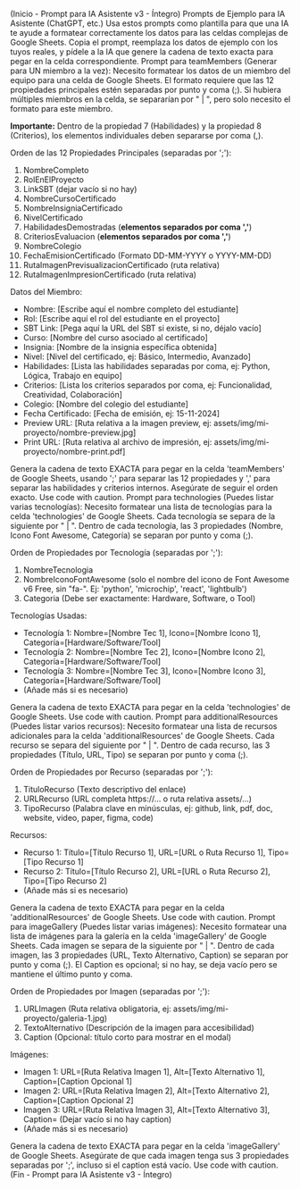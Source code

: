 (Inicio - Prompt para IA Asistente v3 - Íntegro)
Prompts de Ejemplo para IA Asistente (ChatGPT, etc.)
Usa estos prompts como plantilla para que una IA te ayude a formatear correctamente los datos para las celdas complejas de Google Sheets. Copia el prompt, reemplaza los datos de ejemplo con los tuyos reales, y pídele a la IA que genere la cadena de texto exacta para pegar en la celda correspondiente.
Prompt para teamMembers (Generar para UN miembro a la vez):
Necesito formatear los datos de un miembro del equipo para una celda de Google Sheets. El formato requiere que las 12 propiedades principales estén separadas por punto y coma (;). Si hubiera múltiples miembros en la celda, se separarían por " | ", pero solo necesito el formato para este miembro.

**Importante:** Dentro de la propiedad 7 (Habilidades) y la propiedad 8 (Criterios), los elementos individuales deben separarse por coma (,).

Orden de las 12 Propiedades Principales (separadas por ';'):

1.  NombreCompleto
2.  RolEnElProyecto
3.  LinkSBT (dejar vacío si no hay)
4.  NombreCursoCertificado
5.  NombreInsigniaCertificado
6.  NivelCertificado
7.  HabilidadesDemostradas (**elementos separados por coma ','**)
8.  CriteriosEvaluacion (**elementos separados por coma ','**)
9.  NombreColegio
10. FechaEmisionCertificado (Formato DD-MM-YYYY o YYYY-MM-DD)
11. RutaImagenPrevisualizacionCertificado (ruta relativa)
12. RutaImagenImpresionCertificado (ruta relativa)

Datos del Miembro:

- Nombre: [Escribe aquí el nombre completo del estudiante]
- Rol: [Escribe aquí el rol del estudiante en el proyecto]
- SBT Link: [Pega aquí la URL del SBT si existe, si no, déjalo vacío]
- Curso: [Nombre del curso asociado al certificado]
- Insignia: [Nombre de la insignia específica obtenida]
- Nivel: [Nivel del certificado, ej: Básico, Intermedio, Avanzado]
- Habilidades: [Lista las habilidades separadas por coma, ej: Python, Lógica, Trabajo en equipo]
- Criterios: [Lista los criterios separados por coma, ej: Funcionalidad, Creatividad, Colaboración]
- Colegio: [Nombre del colegio del estudiante]
- Fecha Certificado: [Fecha de emisión, ej: 15-11-2024]
- Preview URL: [Ruta relativa a la imagen preview, ej: assets/img/mi-proyecto/nombre-preview.jpg]
- Print URL: [Ruta relativa al archivo de impresión, ej: assets/img/mi-proyecto/nombre-print.pdf]

Genera la cadena de texto EXACTA para pegar en la celda 'teamMembers' de Google Sheets, usando ';' para separar las 12 propiedades y ',' para separar las habilidades y criterios internos. Asegúrate de seguir el orden exacto.
Use code with caution.
Prompt para technologies (Puedes listar varias tecnologías):
Necesito formatear una lista de tecnologías para la celda 'technologies' de Google Sheets. Cada tecnología se separa de la siguiente por " | ". Dentro de cada tecnología, las 3 propiedades (Nombre, Icono Font Awesome, Categoría) se separan por punto y coma (;).

Orden de Propiedades por Tecnología (separadas por ';'):

1.  NombreTecnologia
2.  NombreIconoFontAwesome (solo el nombre del icono de Font Awesome v6 Free, sin "fa-". Ej: 'python', 'microchip', 'react', 'lightbulb')
3.  Categoria (Debe ser exactamente: Hardware, Software, o Tool)

Tecnologías Usadas:

- Tecnología 1: Nombre=[Nombre Tec 1], Icono=[Nombre Icono 1], Categoría=[Hardware/Software/Tool]
- Tecnología 2: Nombre=[Nombre Tec 2], Icono=[Nombre Icono 2], Categoría=[Hardware/Software/Tool]
- Tecnología 3: Nombre=[Nombre Tec 3], Icono=[Nombre Icono 3], Categoría=[Hardware/Software/Tool]
- (Añade más si es necesario)

Genera la cadena de texto EXACTA para pegar en la celda 'technologies' de Google Sheets.
Use code with caution.
Prompt para additionalResources (Puedes listar varios recursos):
Necesito formatear una lista de recursos adicionales para la celda 'additionalResources' de Google Sheets. Cada recurso se separa del siguiente por " | ". Dentro de cada recurso, las 3 propiedades (Título, URL, Tipo) se separan por punto y coma (;).

Orden de Propiedades por Recurso (separadas por ';'):

1.  TituloRecurso (Texto descriptivo del enlace)
2.  URLRecurso (URL completa https://... o ruta relativa assets/...)
3.  TipoRecurso (Palabra clave en minúsculas, ej: github, link, pdf, doc, website, video, paper, figma, code)

Recursos:

- Recurso 1: Título=[Título Recurso 1], URL=[URL o Ruta Recurso 1], Tipo=[Tipo Recurso 1]
- Recurso 2: Título=[Título Recurso 2], URL=[URL o Ruta Recurso 2], Tipo=[Tipo Recurso 2]
- (Añade más si es necesario)

Genera la cadena de texto EXACTA para pegar en la celda 'additionalResources' de Google Sheets.
Use code with caution.
Prompt para imageGallery (Puedes listar varias imágenes):
Necesito formatear una lista de imágenes para la galería en la celda 'imageGallery' de Google Sheets. Cada imagen se separa de la siguiente por " | ". Dentro de cada imagen, las 3 propiedades (URL, Texto Alternativo, Caption) se separan por punto y coma (;). El Caption es opcional; si no hay, se deja vacío pero se mantiene el último punto y coma.

Orden de Propiedades por Imagen (separadas por ';'):

1.  URLImagen (Ruta relativa obligatoria, ej: assets/img/mi-proyecto/galeria-1.jpg)
2.  TextoAlternativo (Descripción de la imagen para accesibilidad)
3.  Caption (Opcional: título corto para mostrar en el modal)

Imágenes:

- Imagen 1: URL=[Ruta Relativa Imagen 1], Alt=[Texto Alternativo 1], Caption=[Caption Opcional 1]
- Imagen 2: URL=[Ruta Relativa Imagen 2], Alt=[Texto Alternativo 2], Caption=[Caption Opcional 2]
- Imagen 3: URL=[Ruta Relativa Imagen 3], Alt=[Texto Alternativo 3], Caption= (Dejar vacío si no hay caption)
- (Añade más si es necesario)

Genera la cadena de texto EXACTA para pegar en la celda 'imageGallery' de Google Sheets. Asegúrate de que cada imagen tenga sus 3 propiedades separadas por ';', incluso si el caption está vacío.
Use code with caution.
(Fin - Prompt para IA Asistente v3 - Íntegro)
